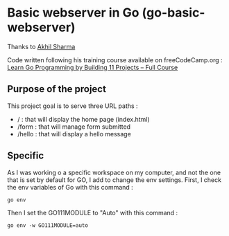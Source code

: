 # Basic webserver in Go (go-basic-webserver)

Thanks to [Akhil Sharma](https://github.com/AkhilSharma90)

Code written following his training course available on freeCodeCamp.org : [Learn Go Programming by Building 11 Projects – Full Course](https://www.youtube.com/watch?v=jFfo23yIWac)

## Purpose of the project
This project goal is to serve three URL paths : 
- / : that will display the home page (index.html)
- /form : that will manage form submitted
- /hello : that will display a hello message


## Specific
As I was working o a specific workspace on my computer, and not the one that is set by default for GO, I add to change the env settings. 
First, I check the env variables of Go with this command :
```
go env
```
Then I set the GO111MODULE to "Auto" with this command : 
```
go env -w GO111MODULE=auto
```

